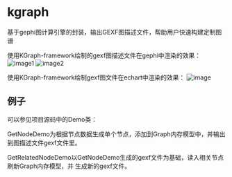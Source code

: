 # kgraph
基于gephi图计算引擎的封装，输出GEXF图描述文件，帮助用户快速构建定制图谱

使用KGraph-framework绘制的gexf图描述文件在gephi中渲染的效果：
![image1](http://github.com/likeaboy/kgraph/raw/master/img/gephi_show.png)
![image2](http://github.com/likeaboy/kgraph/raw/master/img/490点分析图.png)

使用KGraph-framework绘制gexf图文件在echart中渲染的效果：
![image](http://github.com/likeaboy/kgraph/raw/master/img/echart_show.png)

## 例子
可以参见项目源码中的Demo类：

GetNodeDemo为根据节点数据生成单个节点，添加到Graph内存模型中，并输出到图描述文件gexf文件里。

GetRelatedNodeDemo以GetNodeDemo生成的gexf文件为基础，读入相关节点刷新Graph内存模型，并
生成新的gexf文件。
